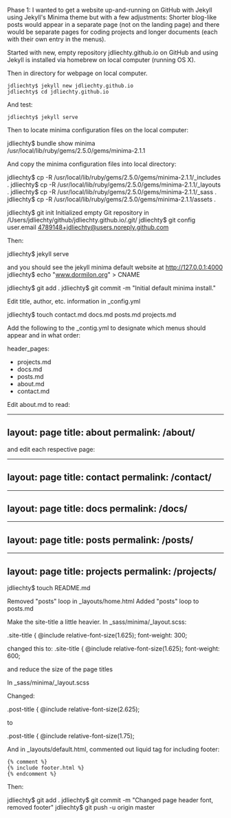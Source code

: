 Phase 1:  I wanted to get a website up-and-running on GitHub with Jekyll using Jekyll's Minima 
theme but with a few adjustments:  Shorter blog-like posts would appear in a separate 
page (not on the landing page) and there would be separate pages for coding projects 
and longer documents (each with their own entry in the menus).

Started with new, empty repository jdliechty.github.io on GitHub and using Jekyll is 
installed via homebrew on local computer (running OS X).

Then in directory for webpage on local computer.

```shell
jdliechty$ jekyll new jdliechty.github.io
jdliechty$ cd jdliechty.github.io
```

And test:

```shell
jdliechty$ jekyll serve
```

Then to locate minima configuration files on the local computer:

jdliechty$ bundle show minima
/usr/local/lib/ruby/gems/2.5.0/gems/minima-2.1.1

And copy the minima configuration files into local directory:

jdliechty$ cp -R /usr/local/lib/ruby/gems/2.5.0/gems/minima-2.1.1/_includes .
jdliechty$ cp -R /usr/local/lib/ruby/gems/2.5.0/gems/minima-2.1.1/_layouts .
jdliechty$ cp -R /usr/local/lib/ruby/gems/2.5.0/gems/minima-2.1.1/_sass .
jdliechty$ cp -R /usr/local/lib/ruby/gems/2.5.0/gems/minima-2.1.1/assets .

jdliechty$ git init
Initialized empty Git repository in /Users/jdliechty/github/jdliechty.github.io/.git/
jdliechty$ git config user.email 4789148+jdliechty@users.noreply.github.com

Then:

jdliechty$ jekyll serve

and you should see the jekyll minima default website at http://127.0.0.1:4000
jdliechty$ echo "www.dormilon.org" > CNAME

jdliechty$ git add .
jdliechty$ git commit -m "Initial default minima install."

Edit title, author, etc. information in _config.yml

jdliechty$ touch contact.md docs.md posts.md projects.md

Add the following to the _contig.yml to designate which menus should appear and in what order:

header_pages:
  - projects.md
  - docs.md
  - posts.md
  - about.md
  - contact.md 

Edit about.md to read:

---
layout: page
title: about
permalink: /about/
---

and edit each respective page:

---
layout: page
title: contact
permalink: /contact/
---

---
layout: page
title: docs
permalink: /docs/
---

---
layout: page
title: posts
permalink: /posts/
---

---
layout: page
title: projects
permalink: /projects/
---

jdliechty$ touch README.md

Removed "posts" loop in _layouts/home.html
Added "posts" loop to posts.md

Make the site-title a little heavier.  In _sass/minima/_layout.scss:

.site-title {
  @include relative-font-size(1.625);
  font-weight: 300;

changed this to:
.site-title {
  @include relative-font-size(1.625);
  font-weight: 600;

and reduce the size of the page titles

In _sass/minima/_layout.scss

Changed:

.post-title {
  @include relative-font-size(2.625);


to 

.post-title {
  @include relative-font-size(1.75);


And in _layouts/default.html, commented out liquid tag for including footer:

    {% comment %}
    {% include footer.html %}
    {% endcomment %}


Then:

jdliechty$ git add .
jdliechty$ git commit -m "Changed page header font, removed footer"
jdliechty$ git push -u origin master


